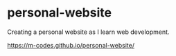 # personal-website
Creating a personal website as I learn web development.

https://m-codes.github.io/personal-website/
